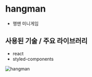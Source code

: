 # hangman
* 행맨 미니게임

## 사용된 기술 / 주요 라이브러리
* react
* styled-components


![hangman](https://user-images.githubusercontent.com/105042976/208291815-603c3d42-d103-4089-85ae-faf10e1fdd38.gif)
